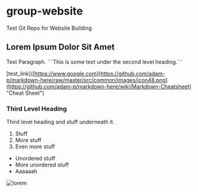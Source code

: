 # group-website
Test Git Repo for Website Building

## Lorem Ipsum Dolor Sit Amet

Test Paragraph. ˜˜This is some text under the second level heading.˜˜ 

[test_link]([https://www.google.com](https://github.com/adam-p/markdown-here/raw/master/src/common/images/icon48.png](https://github.com/adam-p/markdown-here/wiki/Markdown-Cheatsheet) "Cheat Sheet")

### Third Level Heading
Third level heading and stuff underneath it.

1. Stuff
2. More stuff
3. Even more stuff

- Unordered stuff
- More unordered stuff
- Aaaaaah

![lorem](https://github.com/carpentries/carpentries.org/blob/main/images/TheCarpentries-opengraph.png "Test Image")
